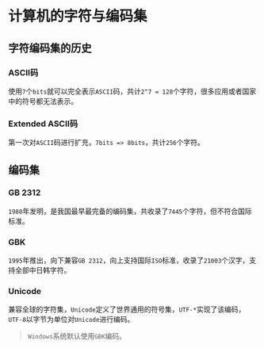 # 计算机的字符与编码集

## 字符编码集的历史

### ASCII码

使用`7`个`bits`就可以完全表示`ASCII`码，共计`2^7 = 128`个字符，很多应用或者国家中的符号都无法表示。

### Extended ASCII码

第一次对`ASCII`码进行扩充，`7bits => 8bits`，共计`256`个字符。

## 编码集

### GB 2312

`1980`年发明，是我国最早最完备的编码集，共收录了`7445`个字符，但不符合国际标准。

### GBK

`1995`年推出，向下兼容`GB 2312`，向上支持国际`ISO`标准，收录了`21003`个汉字，支持全部中日韩字符。

### Unicode

兼容全球的字符集，`Unicode`定义了世界通用的符号集，`UTF-*`实现了该编码，`UTF-8`以字节为单位对`Unicode`进行编码。

> `Windows`系统默认使用`GBK`编码。